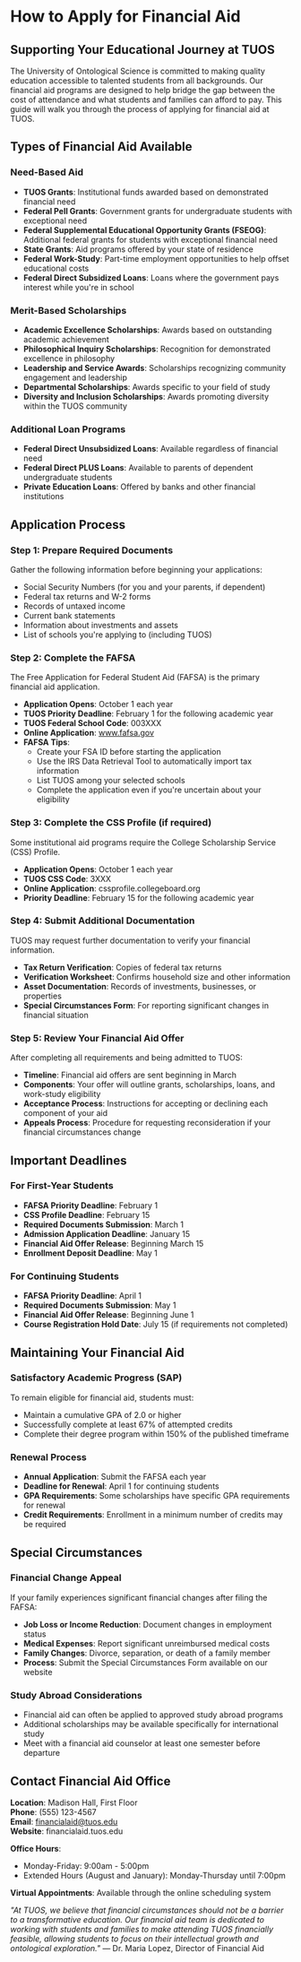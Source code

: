 # How to Apply for Financial Aid

## Supporting Your Educational Journey at TUOS

The University of Ontological Science is committed to making quality education accessible to talented students from all backgrounds. Our financial aid programs are designed to help bridge the gap between the cost of attendance and what students and families can afford to pay. This guide will walk you through the process of applying for financial aid at TUOS.

## Types of Financial Aid Available

### Need-Based Aid
- **TUOS Grants**: Institutional funds awarded based on demonstrated financial need
- **Federal Pell Grants**: Government grants for undergraduate students with exceptional need
- **Federal Supplemental Educational Opportunity Grants (FSEOG)**: Additional federal grants for students with exceptional financial need
- **State Grants**: Aid programs offered by your state of residence
- **Federal Work-Study**: Part-time employment opportunities to help offset educational costs
- **Federal Direct Subsidized Loans**: Loans where the government pays interest while you're in school

### Merit-Based Scholarships
- **Academic Excellence Scholarships**: Awards based on outstanding academic achievement
- **Philosophical Inquiry Scholarships**: Recognition for demonstrated excellence in philosophy
- **Leadership and Service Awards**: Scholarships recognizing community engagement and leadership
- **Departmental Scholarships**: Awards specific to your field of study
- **Diversity and Inclusion Scholarships**: Awards promoting diversity within the TUOS community

### Additional Loan Programs
- **Federal Direct Unsubsidized Loans**: Available regardless of financial need
- **Federal Direct PLUS Loans**: Available to parents of dependent undergraduate students
- **Private Education Loans**: Offered by banks and other financial institutions

## Application Process

### Step 1: Prepare Required Documents
Gather the following information before beginning your applications:
- Social Security Numbers (for you and your parents, if dependent)
- Federal tax returns and W-2 forms
- Records of untaxed income
- Current bank statements
- Information about investments and assets
- List of schools you're applying to (including TUOS)

### Step 2: Complete the FAFSA
The Free Application for Federal Student Aid (FAFSA) is the primary financial aid application.
- **Application Opens**: October 1 each year
- **TUOS Priority Deadline**: February 1 for the following academic year
- **TUOS Federal School Code**: 003XXX
- **Online Application**: www.fafsa.gov
- **FAFSA Tips**:
  - Create your FSA ID before starting the application
  - Use the IRS Data Retrieval Tool to automatically import tax information
  - List TUOS among your selected schools
  - Complete the application even if you're uncertain about your eligibility

### Step 3: Complete the CSS Profile (if required)
Some institutional aid programs require the College Scholarship Service (CSS) Profile.
- **Application Opens**: October 1 each year
- **TUOS CSS Code**: 3XXX
- **Online Application**: cssprofile.collegeboard.org
- **Priority Deadline**: February 15 for the following academic year

### Step 4: Submit Additional Documentation
TUOS may request further documentation to verify your financial information.
- **Tax Return Verification**: Copies of federal tax returns
- **Verification Worksheet**: Confirms household size and other information
- **Asset Documentation**: Records of investments, businesses, or properties
- **Special Circumstances Form**: For reporting significant changes in financial situation

### Step 5: Review Your Financial Aid Offer
After completing all requirements and being admitted to TUOS:
- **Timeline**: Financial aid offers are sent beginning in March
- **Components**: Your offer will outline grants, scholarships, loans, and work-study eligibility
- **Acceptance Process**: Instructions for accepting or declining each component of your aid
- **Appeals Process**: Procedure for requesting reconsideration if your financial circumstances change

## Important Deadlines

### For First-Year Students
- **FAFSA Priority Deadline**: February 1
- **CSS Profile Deadline**: February 15
- **Required Documents Submission**: March 1
- **Admission Application Deadline**: January 15
- **Financial Aid Offer Release**: Beginning March 15
- **Enrollment Deposit Deadline**: May 1

### For Continuing Students
- **FAFSA Priority Deadline**: April 1
- **Required Documents Submission**: May 1
- **Financial Aid Offer Release**: Beginning June 1
- **Course Registration Hold Date**: July 15 (if requirements not completed)

## Maintaining Your Financial Aid

### Satisfactory Academic Progress (SAP)
To remain eligible for financial aid, students must:
- Maintain a cumulative GPA of 2.0 or higher
- Successfully complete at least 67% of attempted credits
- Complete their degree program within 150% of the published timeframe

### Renewal Process
- **Annual Application**: Submit the FAFSA each year
- **Deadline for Renewal**: April 1 for continuing students
- **GPA Requirements**: Some scholarships have specific GPA requirements for renewal
- **Credit Requirements**: Enrollment in a minimum number of credits may be required

## Special Circumstances

### Financial Change Appeal
If your family experiences significant financial changes after filing the FAFSA:
- **Job Loss or Income Reduction**: Document changes in employment status
- **Medical Expenses**: Report significant unreimbursed medical costs
- **Family Changes**: Divorce, separation, or death of a family member
- **Process**: Submit the Special Circumstances Form available on our website

### Study Abroad Considerations
- Financial aid can often be applied to approved study abroad programs
- Additional scholarships may be available specifically for international study
- Meet with a financial aid counselor at least one semester before departure

## Contact Financial Aid Office

**Location**: Madison Hall, First Floor  
**Phone**: (555) 123-4567  
**Email**: financialaid@tuos.edu  
**Website**: financialaid.tuos.edu

**Office Hours**:
- Monday-Friday: 9:00am - 5:00pm
- Extended Hours (August and January): Monday-Thursday until 7:00pm

**Virtual Appointments**: Available through the online scheduling system


*"At TUOS, we believe that financial circumstances should not be a barrier to a transformative education. Our financial aid team is dedicated to working with students and families to make attending TUOS financially feasible, allowing students to focus on their intellectual growth and ontological exploration."* — Dr. Maria Lopez, Director of Financial Aid